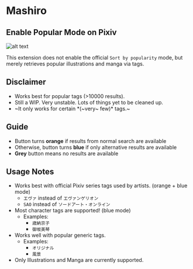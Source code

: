 # Mashiro
 
## Enable Popular Mode on Pixiv

![alt text](https://github.com/kokseen1/Mashiro/raw/main/images/mashiro.png?raw=true)

This extension does not enable the official `Sort by popularity` mode, but merely retrieves popular illustrations and manga via tags.

## Disclaimer


- Works best for popular tags (>10000 results).
- Still a WIP. Very unstable. Lots of things yet to be cleaned up.
- ~It only works for certain *(~very~ few)* tags.~

## Guide
- Button turns **orange** if results from normal search are available
- Otherwise, button turns **blue** if only alternative results are available
- **Grey** button means no results are available

## Usage Notes
 - Works best with official Pixiv series tags used by artists. (orange + blue mode)
	 - `エヴァ` instead of `エヴァンゲリオン`
	 - `SAO` instead of `ソードアート・オンライン`
 - Most character tags are supported! (blue mode)
	 - Examples:
 		- `歳納京子`
 		- `御坂美琴`
 - Works well with popular generic tags.
	 - Examples:
		 - `オリジナル`
		 - `風景`
 - Only Illustrations and Manga are currently supported.
